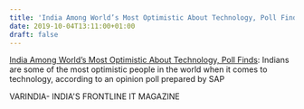 ```yaml
---
title: 'India Among World’s Most Optimistic About Technology, Poll Finds'
date: 2019-10-04T13:11:00+01:00
draft: false
---
```


[India Among World’s Most Optimistic About Technology, Poll Finds](https://varindia.com/news/india-among-worlds-most-optimistic-about-technology-poll-finds#.XZc26HYfl2s.blogger): Indians are some of the most optimistic people in the world when it comes to technology, according to an opinion poll prepared by SAP  
  
VARINDIA- INDIA'S FRONTLINE IT MAGAZINE